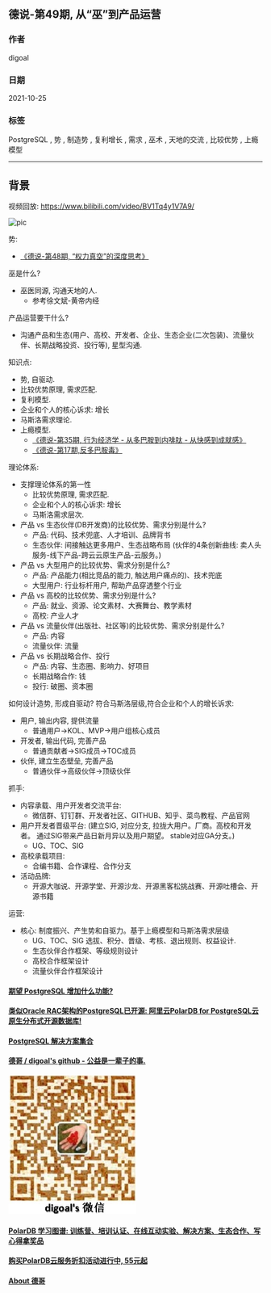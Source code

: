 ## 德说-第49期, 从“巫”到产品运营  
                                  
### 作者                                  
digoal                                  
                                  
### 日期                                  
2021-10-25                                  
                                  
### 标签                                  
PostgreSQL , 势 , 制造势 , 复利增长 , 需求 , 巫术 , 天地的交流 , 比较优势 , 上瘾模型       
                                  
----                                  
                                  
## 背景      
视频回放: https://www.bilibili.com/video/BV1Tq4y1V7A9/    
  
![pic](20211025_01_pic_001.jpg)  
  
势:   
- [《德说-第48期, “权力真空”的深度思考》](../202110/20211023_02.md)    
  
  
巫是什么?  
- 巫医同源, 沟通天地的人.   
    - 参考徐文斌-黄帝内经
  
产品运营要干什么?   
- 沟通产品和生态(用户、高校、开发者、企业、生态企业(二次包装)、流量伙伴、长期战略投资、投行等), 星型沟通.    
  
知识点:   
- 势, 自驱动.  
- 比较优势原理, 需求匹配.   
- 复利模型.  
- 企业和个人的核心诉求: 增长  
- 马斯洛需求理论.
- 上瘾模型.  
    - [《德说-第35期, 行为经济学 - 从多巴胺到内啡肽 - 从快感到成就感》](../202109/20210926_02.md)  
    - [《德说-第17期,反多巴胺毒》](../202108/20210820_01.md)  
  
理论体系:   
- 支撑理论体系的第一性  
    - 比较优势原理, 需求匹配.   
    - 企业和个人的核心诉求: 增长  
    - 马斯洛需求层次.
- 产品 vs 生态伙伴(DB开发商)的比较优势、需求分别是什么?  
    - 产品: 代码、技术兜底、人才培训、品牌背书  
    - 生态伙伴: 间接触达更多用户、生态战略布局 (伙伴的4条创新曲线: 卖人头服务-线下产品-跨云云原生产品-云服务。)  
- 产品 vs 大型用户的比较优势、需求分别是什么?  
    - 产品: 产品能力(相比竞品的能力, 触达用户痛点的)、技术兜底  
    - 大型用户: 行业标杆用户, 帮助产品穿透整个行业  
- 产品 vs 高校的比较优势、需求分别是什么?  
    - 产品: 就业、资源、论文素材、大赛舞台、教学素材  
    - 高校: 产业人才  
- 产品 vs 流量伙伴(出版社、社区等)的比较优势、需求分别是什么?  
    - 产品: 内容  
    - 流量伙伴: 流量  
- 产品 vs 长期战略合作、投行
    - 产品: 内容、生态圈、影响力、好项目
    - 长期战略合作: 钱
    - 投行: 破圈、资本圈
  
如何设计造势, 形成自驱动? 符合马斯洛层级,符合企业和个人的增长诉求:     
- 用户, 输出内容, 提供流量  
    - 普通用户->KOL、MVP->用户组核心成员  
- 开发者, 输出代码, 完善产品  
    - 普通贡献者->SIG成员->TOC成员  
- 伙伴, 建立生态壁垒, 完善产品  
    - 普通伙伴->高级伙伴->顶级伙伴  
  
抓手:   
- 内容承载、用户开发者交流平台:   
    - 微信群、钉钉群、开发者社区、GITHUB、知乎、菜鸟教程、产品官网  
- 用户开发者晋级平台:  (建立SIG, 对应分支, 拉拢大用户。厂商。高校和开发者。  通过SIG带来产品日新月异以及用户期望。  stable对应GA分支。)  
    - UG、TOC、SIG  
- 高校承载项目:   
    - 合编书籍、合作课程、合作分支  
- 活动品牌:   
    - 开源大咖说、开源学堂、开源沙龙、开源黑客松挑战赛、开源吐槽会、开源书籍  
  
运营:     
- 核心: 制度振兴、产生势和自驱力。基于上瘾模型和马斯洛需求层级
    - UG、TOC、SIG 选拔、积分、晋级、考核、退出规则、权益设计.   
    - 生态伙伴合作框架、等级规则设计  
    - 高校合作框架设计  
    - 流量伙伴合作框架设计  
   
  
    
  
#### [期望 PostgreSQL 增加什么功能?](https://github.com/digoal/blog/issues/76 "269ac3d1c492e938c0191101c7238216")
  
  
#### [类似Oracle RAC架构的PostgreSQL已开源: 阿里云PolarDB for PostgreSQL云原生分布式开源数据库!](https://github.com/ApsaraDB/PolarDB-for-PostgreSQL "57258f76c37864c6e6d23383d05714ea")
  
  
#### [PostgreSQL 解决方案集合](https://yq.aliyun.com/topic/118 "40cff096e9ed7122c512b35d8561d9c8")
  
  
#### [德哥 / digoal's github - 公益是一辈子的事.](https://github.com/digoal/blog/blob/master/README.md "22709685feb7cab07d30f30387f0a9ae")
  
  
![digoal's wechat](../pic/digoal_weixin.jpg "f7ad92eeba24523fd47a6e1a0e691b59")
  
  
#### [PolarDB 学习图谱: 训练营、培训认证、在线互动实验、解决方案、生态合作、写心得拿奖品](https://www.aliyun.com/database/openpolardb/activity "8642f60e04ed0c814bf9cb9677976bd4")
  
  
#### [购买PolarDB云服务折扣活动进行中, 55元起](https://www.aliyun.com/activity/new/polardb-yunparter?userCode=bsb3t4al "e0495c413bedacabb75ff1e880be465a")
  
  
#### [About 德哥](https://github.com/digoal/blog/blob/master/me/readme.md "a37735981e7704886ffd590565582dd0")
  
